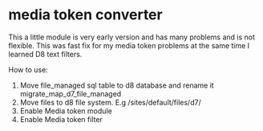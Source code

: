 # media token converter

This a little module is very early version and has many problems and is not flexible. This was fast fix for my media token problems at the same time I learned D8 text filters. 

How to use:
1. Move file_managed sql table to d8 database and rename it migrate_map_d7_file_managed
2. Move files to d8 file system. E.g /sites/default/files/d7/
3. Enable Media token module
4. Enable Media token filter